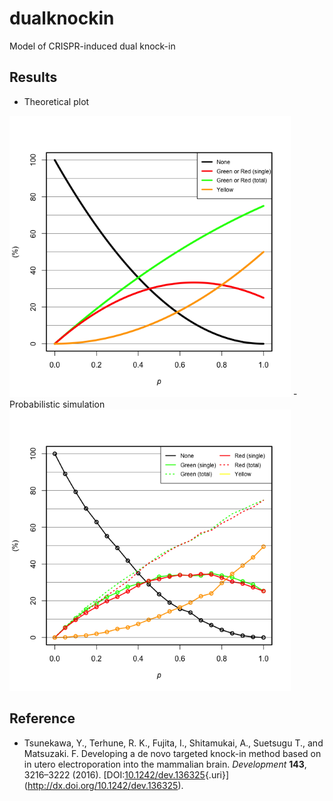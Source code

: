# dualknockin

Model of CRISPR-induced dual knock-in

## Results

-   Theoretical plot<br />
<img src="results/prediction.png" alt="analytic result" width="450"/>
-   Probabilistic simulation<br />
<img src="results/simulation.png" alt="simulation result" width="450"/>

## Reference

-   Tsunekawa, Y., Terhune, R. K., Fujita, I., Shitamukai, A., Suetsugu
    T., and Matsuzaki. F. Developing a de novo targeted knock-in method
    based on in utero electroporation into the mammalian brain.
    *Development* **143**, 3216–3222 (2016).
    [DOI:[10.1242/dev.136325](DOI:%5B10.1242/dev.136325){.uri}](http://dx.doi.org/10.1242/dev.136325).

